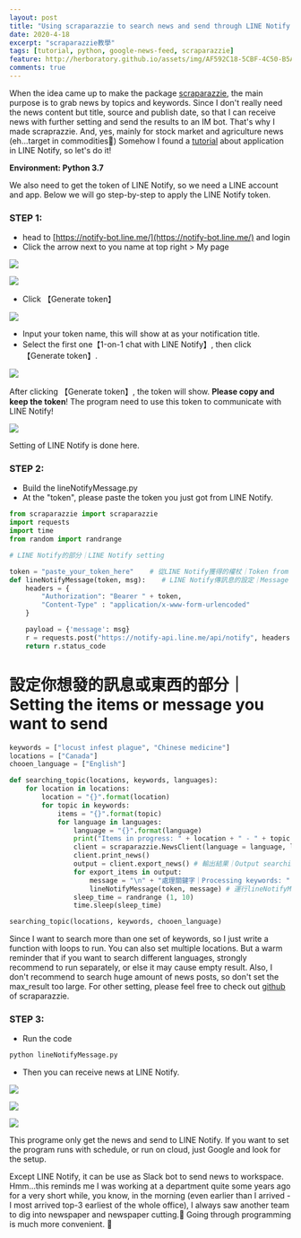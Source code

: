 ```yaml
---
layout: post
title: "Using scraparazzie to search news and send through LINE Notify in Python"
date: 2020-4-18
excerpt: "scraparazzie教學"
tags: [tutorial, python, google-news-feed, scraparazzie]
feature: http://herboratory.github.io/assets/img/AF592C18-5CBF-4C50-B5AC-866209F9E304.jpeg
comments: true
---
```


When the idea came up to make the package [scraparazzie](https://herboratory.github.io/engineering_department/scraparazzie-release/), the main purpose is to grab news by topics and keywords. Since I don't really need the news content but title, source and publish date, so that I can receive news with further setting and send the results to an IM bot. That's why I made scraprazzie. And, yes, mainly for stock market and agriculture news (eh...target in commodities🤫) Somehow I found a [tutorial](https://bustlec.github.io/note/2018/07/10/line-notify-using-python/) about application in LINE Notify, so let's do it!

**Environment: Python 3.7**

We also need to get the token of LINE Notify, so we need a LINE account and app. Below we will go step-by-step to apply the LINE Notify token.

### STEP 1:

- head to [https://notify-bot.line.me/](https://notify-bot.line.me/) and login
- Click the arrow next to you name at top right > My page

![](assets/img/Screenshot-2020-04-18-at-11.08.42-1024x597.png)

![](assets/img/Screenshot-2020-04-18-at-11.10.52-1-1024x590.png)

- Click 【Generate token】

![](assets/img/Screenshot-2020-04-18-at-11.11.40-1024x593.png)

- Input your token name, this will show at as your notification title.
- Select the first one【1-on-1 chat with LINE Notify】, then click 【Generate token】.

![](assets/img/Screenshot-2020-04-18-at-11.14.03-1024x593.png)

After clicking 【Generate token】, the token will show. **Please copy and keep the token**! The program need to use this token to communicate with LINE Notify!

![](assets/img/Screenshot-2020-04-18-at-11.15.33-1024x593.png)

Setting of LINE Notify is done here.

### STEP 2:

- Build the lineNotifyMessage.py
- At the "token", please paste the token you just got from LINE Notify.

```python
from scraparazzie import scraparazzie
import requests
import time
from random import randrange

# LINE Notify的部分｜LINE Notify setting

token = "paste_your_token_here"    # 從LINE Notify獲得的權杖｜Token from LINE Notify
def lineNotifyMessage(token, msg):    # LINE Notify傳訊息的設定｜Message sending setting of LINE Notify
    headers = {
        "Authorization": "Bearer " + token, 
        "Content-Type" : "application/x-www-form-urlencoded"
    }

    payload = {'message': msg}
    r = requests.post("https://notify-api.line.me/api/notify", headers = headers, params = payload)
    return r.status_code
```

# 設定你想發的訊息或東西的部分｜Setting the items or message you want to send
```python
keywords = ["locust infest plague", "Chinese medicine"]
locations = ["Canada"]
chooen_language = ["English"]

def searching_topic(locations, keywords, languages):
    for location in locations:
        location = "{}".format(location)
        for topic in keywords:
            items = "{}".format(topic)
            for language in languages:
                language = "{}".format(language)
                print("Items in progress: " + location + " - " + topic + " - " + language)
                client = scraparazzie.NewsClient(language = language, location = location, query = items, max_results = 1) # 利用scraparazie尋找詢問的關鍵字｜Searching the keywords through scraparazzie
                client.print_news()
                output = client.export_news() # 輸出結果｜Output searching result
                for export_items in output:
                    message = "\n" + "處理關鍵字｜Processing keywords: " + items + "\n" + "標題｜Title: " + export_items['title'] + "\n" + "新聞來源｜Source: " + export_items['source'] + "\n" + "連結｜Link: " + export_items['link'] + "\n" + "發布時間｜Publish date: " + export_items['publish_date']
                    lineNotifyMessage(token, message) # 運行lineNotifyMessage()｜Run lineNotifyMessage()
                sleep_time = randrange (1, 10)
                time.sleep(sleep_time)

searching_topic(locations, keywords, chooen_language)
```

Since I want to search more than one set of keywords, so I just write a function with loops to run. You can also set multiple locations. But a warm reminder that if you want to search different languages, strongly recommend to run separately, or else it may cause empty result. Also, I don't recommend to search huge amount of news posts, so don't set the max\_result too large. For other setting, please feel free to check out [github](https://github.com/herboratory/scraparazzie) of scraparazzie.

### STEP 3:

- Run the code

```python
python lineNotifyMessage.py
```

- Then you can receive news at LINE Notify.

![](assets/img/WhatsApp-Image-2020-04-18-at-17.05.08-576x1024.jpeg)

![](assets/img/WhatsApp-Image-2020-04-18-at-17.04.36-576x1024.jpeg)

![](assets/img/WhatsApp-Image-2020-04-18-at-17.04.37-576x1024.jpeg)

This programe only get the news and send to LINE Notify. If you want to set the program runs with schedule, or run on cloud, just Google and look for the setup.

Except LINE Notify, it can be use as Slack bot to send news to workspace. Hmm...this reminds me I was working at a department quite some years ago for a very short while, you know, in the morning (even earlier than I arrived - I most arrived top-3 earliest of the whole office), I always saw another team to dig into newspaper and newspaper cutting.🤭 Going through programming is much more convenient. 😬
